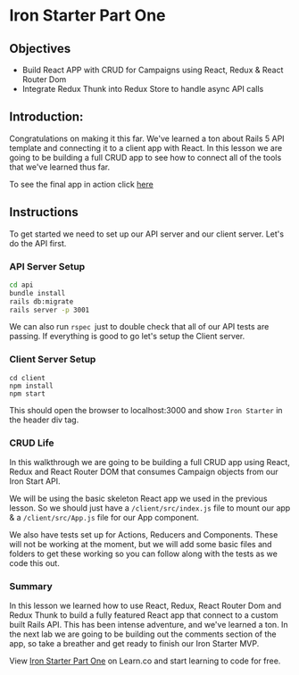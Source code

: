 # Iron Starter Part One

## Objectives

* Build React APP with CRUD for Campaigns using React, Redux & React Router Dom
* Integrate Redux Thunk into Redux Store to handle async API calls

## Introduction:

Congratulations on making it this far. We've learned a ton about Rails 5 API template and connecting it to a client app with React. In this lesson we are going to be building a full CRUD app to see how to connect all of the tools that we've learned thus far. 

To see the final app in action click [here](https://youtu.be/v5iyE9qFPmg) 

## Instructions 

To get started we need to set up our API server and our client server. Let's do the API first. 

### API Server Setup

```bash 
cd api 
bundle install
rails db:migrate 
rails server -p 3001 
``` 

We can also run `rspec `just to double check that all of our API tests are passing. If everything is good to go let's setup the Client server. 

### Client Server Setup 

```
cd client 
npm install 
npm start
```

This should open the browser to localhost:3000 and show `Iron Starter` in the header div tag. 

### CRUD Life 

In this walkthrough we are going to be building a full CRUD app using React, Redux and React Router DOM that consumes Campaign objects from our Iron Start API. 

We will be using the basic skeleton React app we used in the previous lesson. So we should just have a `/client/src/index.js` file to mount our app & a `/client/src/App.js` file for our App component. 

We also have tests set up for Actions, Reducers and Components. These will not be working at the moment, but we will add some basic files and folders to get these working so you can follow along with the tests as we code this out. 

### Summary

In this lesson we learned how to use React, Redux, React Router Dom and Redux Thunk to build a fully featured React app that connect to a custom built Rails API. This has been intense adventure, and we've learned a ton. In the next lab we are going to be building out the comments section of the app, so take a breather and get ready to finish our Iron Starter MVP. 

<p class='util--hide'>View <a href='https://learn.co/lessons/iron-starter-part-one'>Iron Starter Part One</a> on Learn.co and start learning to code for free.</p>